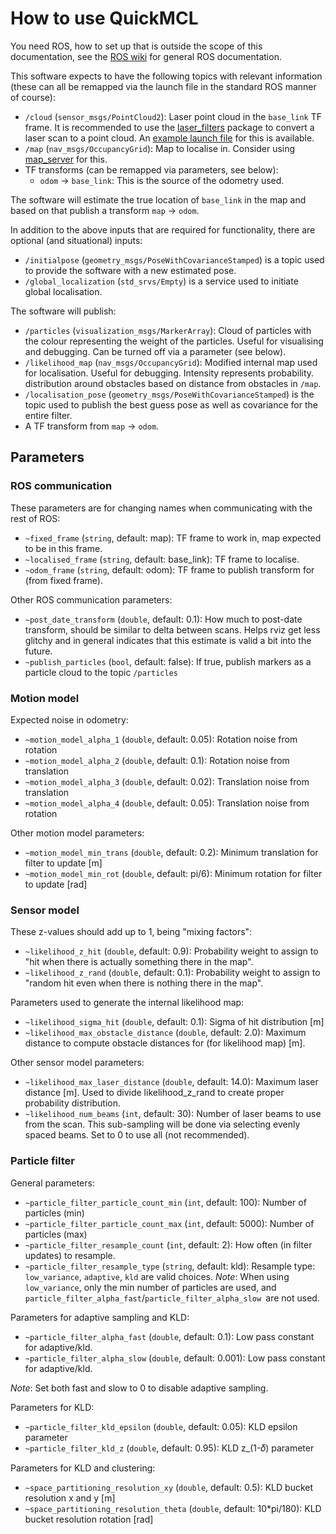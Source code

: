 # How to use QuickMCL

You need ROS, how to set up that is outside the scope of this documentation, see
the [ROS wiki](https://wiki.ros.org/) for general ROS documentation.

This software expects to have the following topics with relevant information
(these can all be remapped via the launch file in the standard ROS manner of
course):

* `/cloud` (`sensor_msgs/PointCloud2`): Laser point cloud in the `base_link` TF
  frame. It is recommended to use the
  [laser_filters](https://wiki.ros.org/laser_filters) package to convert a laser
  scan to a point cloud. An [example launch file](../launch/laser_filter.launch)
  for this is available.
* `/map` (`nav_msgs/OccupancyGrid`): Map to localise in. Consider using
  [map_server](https://wiki.ros.org/map_server) for this.
* TF transforms (can be remapped via parameters, see below):
  * `odom` -> `base_link`: This is the source of the odometry used.


The software will estimate the true location of `base_link` in the map and based
on that publish a transform `map` -> `odom`.

In addition to the above inputs that are required for functionality, there are
optional (and situational) inputs:

* `/initialpose` (`geometry_msgs/PoseWithCovarianceStamped`) is a topic used to
  provide the software with a new estimated pose.
* `/global_localization` (`std_srvs/Empty`) is a service used to initiate
  global localisation.

The software will publish:

* `/particles` (`visualization_msgs/MarkerArray`): Cloud of particles with the
  colour representing the weight of the particles. Useful for visualising and
  debugging. Can be turned off via a parameter (see below).
* `/likelihood_map` (`nav_msgs/OccupancyGrid`): Modified internal map used for
  localisation. Useful for debugging. Intensity represents probability.
  distribution around obstacles based on distance from obstacles in `/map`.
* `/localisation_pose` (`geometry_msgs/PoseWithCovarianceStamped`) is the topic
  used to publish the best guess pose as well as covariance for the entire
  filter.
* A TF transform from `map` -> `odom`.

## Parameters

### ROS communication

These parameters are for changing names when communicating with the rest of ROS:

* `~fixed_frame` (`string`, default: map):
  TF frame to work in, map expected to be in this frame.
* `~localised_frame` (`string`, default: base_link):
  TF frame to localise.
* `~odom_frame` (`string`, default: odom):
  TF frame to publish transform for (from fixed frame).

Other ROS communication parameters:

* `~post_date_transform` (`double`, default: 0.1):
   How much to post-date transform, should be similar to delta between scans.
   Helps rviz get less glitchy and in general indicates that this estimate is
   valid a bit into the future.
* `~publish_particles` (`bool`, default: false):
   If true, publish markers as a particle cloud to the topic `/particles`

### Motion model

Expected noise in odometry:
* `~motion_model_alpha_1` (`double`, default: 0.05):
  Rotation noise from rotation
* `~motion_model_alpha_2` (`double`, default: 0.1):
  Rotation noise from translation
* `~motion_model_alpha_3` (`double`, default: 0.02):
  Translation noise from translation
* `~motion_model_alpha_4` (`double`, default: 0.05):
  Translation noise from rotation

Other motion model parameters:
* `~motion_model_min_trans` (`double`, default: 0.2):
  Minimum translation for filter to update [m]
* `~motion_model_min_rot` (`double`, default: pi/6):
  Minimum rotation for filter to update [rad]

### Sensor model

These z-values should add up to 1, being "mixing factors":
* `~likelihood_z_hit` (`double`, default: 0.9):
  Probability weight to assign to "hit when there is actually something there in
  the map".
* `~likelihood_z_rand` (`double`, default: 0.1):
  Probability weight to assign to "random hit even when there is nothing there
  in the map".

Parameters used to generate the internal likelihood map:
* `~likelihood_sigma_hit` (`double`, default: 0.1):
  Sigma of hit distribution [m]
* `~likelihood_max_obstacle_distance` (`double`, default: 2.0):
  Maximum distance to compute obstacle distances for (for likelihood map) [m].

Other sensor model parameters:
* `~likelihood_max_laser_distance` (`double`, default: 14.0):
  Maximum laser distance [m]. Used to divide likelihood_z_rand to create proper
  probability distribution.
* `~likelihood_num_beams` (`int`, default: 30):
  Number of laser beams to use from the scan. This sub-sampling will be done via
  selecting evenly spaced beams. Set to 0 to use all (not recommended).

### Particle filter

General parameters:
* `~particle_filter_particle_count_min` (`int`, default: 100):
  Number of particles (min)
* `~particle_filter_particle_count_max` (`int`, default: 5000):
  Number of particles (max)
* `~particle_filter_resample_count` (`int`, default: 2):
  How often (in filter updates) to resample.
* `~particle_filter_resample_type` (`string`, default: kld):
  Resample type: `low_variance`, `adaptive`, `kld` are valid choices.
  *Note*: When using `low_variance`, only the min number of particles are used,
  and `particle_filter_alpha_fast`/`particle_filter_alpha_slow `are not used.

Parameters for adaptive sampling and KLD:
* `~particle_filter_alpha_fast` (`double`, default: 0.1):
  Low pass constant for adaptive/kld.
* `~particle_filter_alpha_slow` (`double`, default: 0.001):
  Low pass constant for adaptive/kld.

*Note*: Set both fast and slow to 0 to disable adaptive sampling.

Parameters for KLD:
* `~particle_filter_kld_epsilon` (`double`, default: 0.05):
  KLD epsilon parameter
* `~particle_filter_kld_z` (`double`, default: 0.95):
  KLD z_(1-𝛿) parameter

Parameters for KLD and clustering:
* `~space_partitioning_resolution_xy` (`double`, default: 0.5):
  KLD bucket resolution x and y [m]
* `~space_partitioning_resolution_theta` (`double`, default: 10*pi/180):
  KLD bucket resolution rotation [rad]

